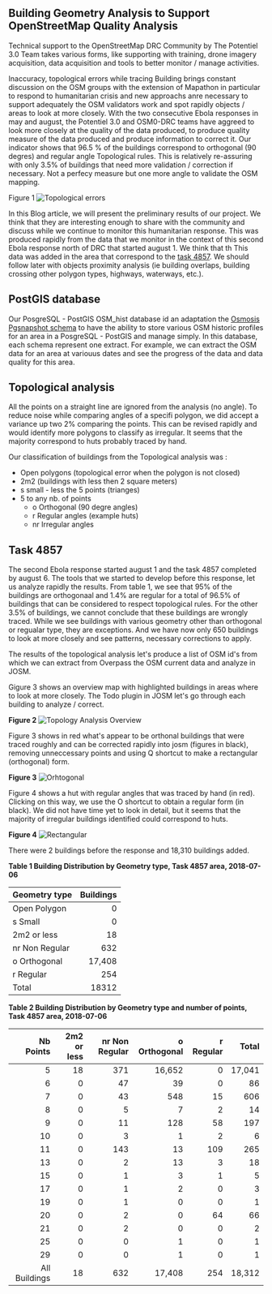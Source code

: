 ## Building Geometry Analysis to Support OpenStreetMap Quality Analysis

Technical support to the OpenStreetMap DRC Community by The Potentiel 3.0 Team takes various forms, like supporting with training, drone imagery acquisition, data acquisition and tools to better monitor / manage activities. 

Inaccuracy, topological errors while tracing Building brings constant discussion on the OSM groups with the extension of Mapathon in particular to respond to humanitarian crisis and new approachs anre necessary to support adequately the OSM validators work and spot rapidly objects / areas to look at more closely.  With the two consecutive Ebola responses in may and august, the Potentiel 3.0 and OSM0-DRC teams have aggreed to look more closely at the quality of the data produced, to produce quality measure of the data produced and produce information to correct it.  Our indicator shows that 96.5 % of the buildings correspond to orthogonal (90 degres) and regular angle Topological rules. This is relatively re-assuring with only 3.5% of buildings that need more validation / correction if necessary. Not a perfecy measure but one more angle to validate the OSM mapping.

Figure 1
![Topological errors](img/TM4857-Irregular-polygons-detection.png)

In this Blog article, we will present the preliminary results of our project. We think that they are interesting enough to share with the community and discuss while we continue to monitor this humanitarian response. This was produced rapidly from the data that we monitor in the context of this second Ebola response north of DRC that started august 1. We  think that th This data was added in the area that correspond to the [task 4857](https://tasks.hotosm.org/project/4857). We should follow later with objects proximity analysis (ie building overlaps, building crossing other polygon types, highways, waterways, etc.). 

## PostGIS database

Our PosgreSQL - PostGIS OSM_hist database id an adaptation the [Osmosis Pgsnapshot schema](https://github.com/openstreetmap/osmosis/blob/master/package/script/pgsnapshot_schema_0.6.sql) to have the ability to store various OSM historic profiles for an area in a PosgreSQL - PostGIS and manage simply. In this database, each schema represent one extract. For example, we can extract the OSM data for an area at variouus dates and see the progress of the data and data quality for this area.

## Topological analysis

All the points on a straight line are ignored from the analysis (no angle). To reduce noise while comparing angles of a specifi polygon, we did accept a variance up two 2% comparing the points. This can be revised rapidly and would identify more polygons to classify as irregular. It seems that the majority correspond to huts probably traced by hand.

Our classification of buildings from the Topological analysis was :
- Open polygons (topological error when the polygon is not closed)
- 2m2 (buildings with less then 2 square meters)
- s small - less the 5 points (trianges) 
- 5 to any nb. of points
   - o Orthogonal (90 degre angles)
   - r Regular angles (example huts)
   - nr Irregular angles
 
## Task 4857 

The second Ebola response started august 1 and the task 4857 completed by august 6. The tools that we started to develop before  this response, let us analyze rapidly the results. From table 1, we see that 95% of the buildings are orthogonaal and 1.4% are regular for a total of 96.5% of buildings that can be considered to respect topological rules. For the other 3.5% of buildings, we cannot conclude that these buildings are wrongly traced. While we see buildings with various geometry other than orthogonal or regualar type, they are exceptions. And we have now only 650 buildings to look at more closely and see patterns, necessary corrections to apply.

The results of the topological analysis let's produce a list of OSM id's from which we can extract from Overpass the OSM current data and analyze in JOSM.

Gigure 3 shows an overview map with highlighted buildings in areas where to look at more closely. The Todo plugin in JOSM let's go through each building to analyze / correct.

**Figure 2**
![Topology Analysis Overview](img/TM4857-Geometry-Topoogy-Analysis-Overview-Map.png)

Figure 3 shows in red what's appear to be orthonal buildings that were traced roughly and can be corrected rapidly into josm (figures in black), removing unneccessary points and using Q shortcut to make a rectangular (orthogonal) form.

**Figure 3**
![Orhtogonal](img/TM4857-Irregular-polygons-correction-to-orthogonal.png)

Figure 4 shows a hut with regular angles that was traced by hand (in red). Clicking on this way, we use the O shortcut to obtain a regular form (in black). We did not have time yet to look in detail, but it seems that the majority of irregular buildings identified could correspond to huts.

**Figure 4**
![Rectangular](img/TM4857-Irregular-polygons-correction_to_regular.png)

There were 2 buildings before the response and 18,310 buildings added.

**Table 1 Building Distribution by Geometry type, Task 4857 area, 2018-07-06**

| Geometry type  |  Buildings | 
| :------------- | ------------: |
| Open Polygon   | 0
| s Small | 0 |
| 2m2 or less | 18 |
| nr Non Regular | 632 |
| o Orthogonal | 17,408 |
| r Regular | 254 |
| Total | 18312 |

**Table 2 Building Distribution by Geometry type and number of points, Task 4857 area, 2018-07-06**

| Nb Points| 2m2 or less | nr Non Regular | o Orthogonal | r Regular | Total |
| ----: | ----------: | ----------: | -------------: | ----------: | -------------: |
| 5 | 18 | 371 | 16,652 | 0 | 17,041 |
| 6 | 0 | 47 | 39 | 0 | 86 |
| 7 | 0 | 43 | 548 | 15 | 606 |
| 8 | 0 | 5 | 7 | 2 | 14 |
| 9 | 0 | 11 | 128 | 58 | 197 |
| 10 | 0 | 3 | 1 | 2 | 6 |
| 11 | 0 | 143 | 13 | 109 | 265 |
| 13 | 0 | 2 | 13 | 3 | 18 |
| 15 | 0 | 1 | 3 | 1 | 5 |
| 17 | 0 | 1 | 2 | 0 | 3 |
| 19 | 0 | 1 | 0 | 0 | 1 |
| 20 | 0 | 2 | 0 | 64 | 66 |
| 21 | 0 | 2 | 0 | 0 | 2 |
| 25 | 0 | 0 | 1 | 0 | 1 |
| 29 | 0 | 0 | 1 | 0 | 1 |
| All Buildings | 18 | 632 | 17,408 | 254 | 18,312 |


